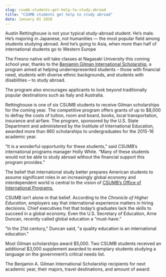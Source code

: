 ```yaml
---
slug: csumb-students-get-help-to-study-abroad
title: "CSUMB students get help to study abroad"
date: January 01 2020
---
```


 
<p>
  Austin Rettinghouse is not your typical study-abroad student. He’s male. He’s
  majoring in Japanese, not humanities — the most popular field among students
  studying abroad. And he’s going to Asia, when more than half of international
  students go to Western Europe
</p>
<p>
  The Fresno native will take classes at Nagasaki University this coming school
  year, thanks to the
  <a href="https://www.iie.org/Programs/Gilman&#45;Scholarship&#45;Program"
    >Benjamin Gilman International Scholarship</a
  >, a program aimed at helping underrepresented students – those with financial
  need, students with diverse ethnic backgrounds, and students with disabilities
  – to study abroad.
</p>
<p>
  The program also encourages applicants to look beyond traditionally popular
  destinations such as Italy and Australia.
</p>
<p>
  Rettinghouse is one of six CSUMB students to receive Gilman scholarships for
  the coming year. The competitive program offers grants of up to $8,000 to
  defray the costs of tuition, room and board, books, local transportation,
  insurance and airfare. The program, sponsored by the U.S. State Department and
  administered by the Institute of International Education, awarded more than
  860 scholarships to undergraduates for the 2015&#45;16 academic year.
</p>
<p>
  “It is a wonderful opportunity for these students,” said CSUMB’s international
  programs manager Holly White. “Many of these students would not be able to
  study abroad without the financial support this program provides.”
</p>
<p>
  The belief that international study better prepares American students to
  assume significant roles in an increasingly global economy and interdependent
  world is central to the vision of
  <a href="https://csumb.edu/educationabroad"
    >CSUMB’s Office of International Programs.</a
  >
</p>
<p>
  CSUMB isn’t alone in that belief. According to the
  <em>Chronicle of Higher Education</em>, employers say that international
  experience matters in hiring decisions. Chief executives fret that today’s
  graduates lack the skills to succeed in a global economy. Even the U.S.
  Secretary of Education, Arne Duncan, recently called global education a
  “must&#45;have.”
</p>
<p>
  "In the 21st century," Duncan said, "a quality education is an international
  education."
</p>
<p>
  Most Gilman scholarships award $5,000. Two CSUMB students received an
  additional $3,000 supplement awarded to exemplary students studying a language
  on the government’s critical needs list.
</p>
<p>
  The Benjamin A. Gilman International Scholarship recipients for next academic
  year, their majors, travel destinations, and amount of award:
</p>
 

